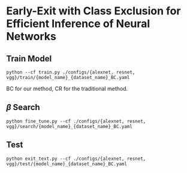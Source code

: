 # Early-Exit with Class Exclusion for Efficient Inference of Neural Networks

## Train Model
```angular2html
python --cf train.py ./configs/{alexnet, resnet, vgg}/train/{model_name}_{dataset_name}_BC.yaml
```
BC for our method, CR for the traditional method.

## $\beta$  Search

```angular2html
python fine_tune.py --cf ./configs/{alexnet, resnet, vgg}/search/{model_name}_{dataset_name}_BC.yaml
```

## Test

```angular2html
python exit_text.py --cf ./configs/{alexnet, resnet, vgg}/test/{model_name}_{dataset_name}_BC.yaml
```
